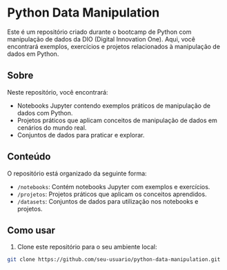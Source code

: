 # Python Data Manipulation

Este é um repositório criado durante o bootcamp de Python com manipulação de dados da DIO (Digital Innovation One). Aqui, você encontrará exemplos, exercícios e projetos relacionados à manipulação de dados em Python.

## Sobre

Neste repositório, você encontrará:

- Notebooks Jupyter contendo exemplos práticos de manipulação de dados com Python.
- Projetos práticos que aplicam conceitos de manipulação de dados em cenários do mundo real.
- Conjuntos de dados para praticar e explorar.

## Conteúdo

O repositório está organizado da seguinte forma:

- `/notebooks`: Contém notebooks Jupyter com exemplos e exercícios.
- `/projetos`: Projetos práticos que aplicam os conceitos aprendidos.
- `/datasets`: Conjuntos de dados para utilização nos notebooks e projetos.

## Como usar

1. Clone este repositório para o seu ambiente local:

```bash
git clone https://github.com/seu-usuario/python-data-manipulation.git
